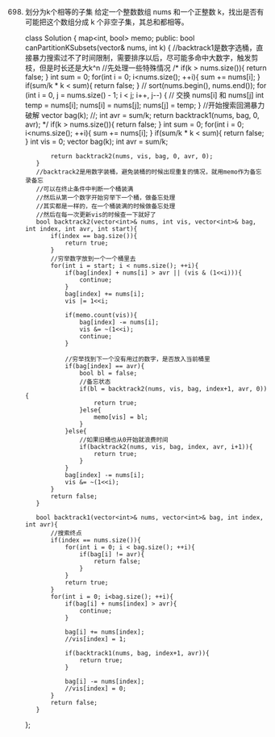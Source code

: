 698. 划分为k个相等的子集
给定一个整数数组  nums 和一个正整数 k，找出是否有可能把这个数组分成 k 个非空子集，其总和都相等。



	
		class Solution {
		    map<int, bool> memo;
		public:
		    bool canPartitionKSubsets(vector<int>& nums, int k) {
		        //backtrack1是数字选桶，直接暴力搜索过不了时间限制，需要排序以后，尽可能多命中大数字，触发剪枝，但是时长还是大k^n
		        //先处理一些特殊情况
		        /*
		        if(k > nums.size()){
		            return false;
		        }
		        int sum = 0;
		        for(int i = 0; i<nums.size(); ++i){
		            sum += nums[i]; 
		        }
		        if(sum/k * k < sum){
		            return false;
		        }
		        //
		        sort(nums.begin(), nums.end());
		        for (int i = 0, j = nums.size() - 1; i < j; i++, j--) {
		        // 交换 nums[i] 和 nums[j]
		            int temp = nums[i];
		            nums[i] = nums[j];
		            nums[j] = temp;
		        }
		        //开始搜索回溯暴力破解
		        vector<int> bag(k);
		        //;
		        int avr = sum/k;
		        return backtrack1(nums, bag, 0, avr);
		        */
		        if(k > nums.size()){
		            return false;
		        }
		        int sum = 0;
		        for(int i = 0; i<nums.size(); ++i){
		            sum += nums[i]; 
		        }
		        if(sum/k * k < sum){
		            return false;
		        }
		        int vis = 0;
		        vector<int> bag(k);
		        int avr = sum/k;
		
		        return backtrack2(nums, vis, bag, 0, avr, 0);
		    }
		    //backtrack2是用数字装桶，避免装桶的时候出现重复的情况，就用memo作为备忘录备忘
		    //可以在终止条件中判断一个桶装满
		    //然后从第一个数字开始穷举下一个桶，做备忘处理
		    //其实都是一样的，在一个桶装满的时候做备忘处理
		    //然后在每一次更新vis的时候查一下就好了
		    bool backtrack2(vector<int>& nums, int vis, vector<int>& bag, int index, int avr, int start){
		        if(index == bag.size()){
		            return true;
		        }
		        //穷举数字放到一个一个桶里去
		        for(int i = start; i < nums.size(); ++i){
		            if(bag[index] + nums[i] > avr || (vis & (1<<i))){
		                continue;
		            }
		            bag[index] += nums[i];
		            vis |= 1<<i;
		            
		            if(memo.count(vis)){
		                bag[index] -= nums[i];
		                vis &= ~(1<<i);
		                continue;
		            }
		            
		            //穷举找到下一个没有用过的数字，是否放入当前桶里
		            if(bag[index] == avr){
		                bool bl = false;
		                //备忘状态
		                if(bl = backtrack2(nums, vis, bag, index+1, avr, 0)){
		                    return true;
		                }else{
		                    memo[vis] = bl;
		                }
		            }else{
		                //如果旧桶也从0开始就浪费时间
		                if(backtrack2(nums, vis, bag, index, avr, i+1)){
		                    return true;
		                }
		            }
		            bag[index] -= nums[i];
		            vis &= ~(1<<i);
		        }
		        return false;
		    }
		
		    bool backtrack1(vector<int>& nums, vector<int>& bag, int index,  int avr){
		        //搜索终点
		        if(index == nums.size()){
		            for(int i = 0; i < bag.size(); ++i){
		                if(bag[i] != avr){
		                    return false;
		                }
		            }
		            return true;
		        }
		        for(int i = 0; i<bag.size(); ++i){
		            if(bag[i] + nums[index] > avr){
		                continue;
		            }
		
		            bag[i] += nums[index];
		            //vis[index] = 1;
		
		            if(backtrack1(nums, bag, index+1, avr)){
		                return true;
		            }
		
		            bag[i] -= nums[index];
		            //vis[index] = 0;
		        }
		        return false;
		    }
		};
